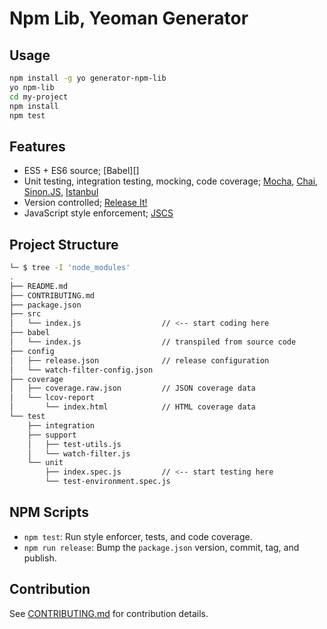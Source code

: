 
# Npm Lib, Yeoman Generator

## Usage

```bash
npm install -g yo generator-npm-lib
yo npm-lib
cd my-project
npm install
npm test
```

## Features

- ES5 + ES6 source; [Babel][]
- Unit testing, integration testing, mocking, code coverage; [Mocha][], [Chai][], [Sinon.JS][], [Istanbul][]
- Version controlled; [Release It!][]
- JavaScript style enforcement; [JSCS][]

[Chai]: http://chaijs.com/
[Istanbul]: https://github.com/gotwarlost/istanbul
[JSCS]: https://github.com/jscs-dev/node-jscs
[Mocha]: https://mochajs.org/
[Release It!]: https://github.com/webpro/release-it
[Sinon.JS]: http://sinonjs.org/

## Project Structure

```bash
└─ $ tree -I 'node_modules'
.
├── README.md
├── CONTRIBUTING.md
├── package.json
├── src
│   └── index.js                  // <-- start coding here
├── babel
│   └── index.js                  // transpiled from source code
├── config
│   ├── release.json              // release configuration
│   └── watch-filter-config.json
├── coverage
│   ├── coverage.raw.json         // JSON coverage data
│   └── lcov-report
│       └── index.html            // HTML coverage data
└── test
    ├── integration
    ├── support
    │   ├── test-utils.js
    │   └── watch-filter.js
    └── unit
        ├── index.spec.js         // <-- start testing here
        └── test-environment.spec.js
```

## NPM Scripts

- `npm test`: Run style enforcer, tests, and code coverage.
- `npm run release`: Bump the `package.json` version, commit, tag, and publish.

## Contribution

See [CONTRIBUTING.md](CONTRIBUTING.md) for contribution details.

